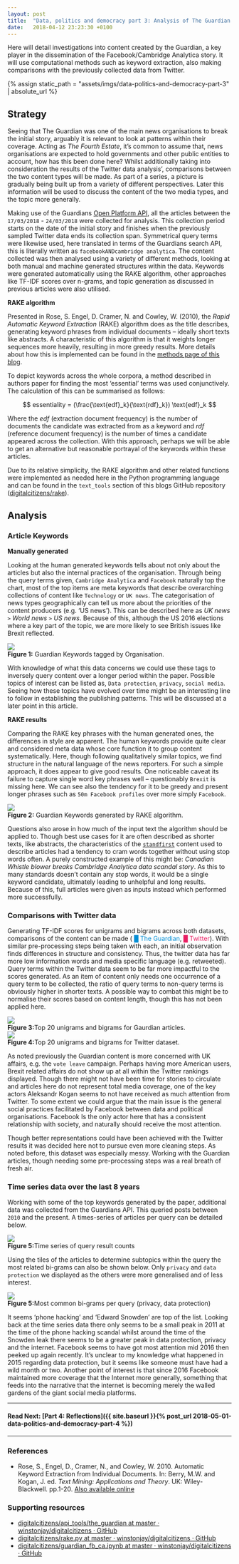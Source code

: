 ```yaml
---
layout: post
title:  "Data, politics and democracy part 3: Analysis of The Guardian's content"
date:   2018-04-12 23:23:30 +0100
---
```

Here will detail investigations into content created by the Guardian, a key player in the dissemination of the Facebook/Cambridge Analytica story. It will use computational methods such as keyword extraction, also making comparisons with the previously collected data from Twitter.

{% assign static_path = "assets/imgs/data-politics-and-democracy-part-3" | absolute_url %}
<script src='https://cdnjs.cloudflare.com/ajax/libs/mathjax/2.7.4/latest.js?config=TeX-MML-AM_CHTML' async></script>

## Strategy
Seeing that The Guardian was one of the main news organisations to break the initial story, arguably it is relevant to look at patterns within their coverage. Acting as *The Fourth Estate*, it’s common to assume that, news organisations are expected to hold governments and other public entities to account, how has this been done here? Whilst additionally taking into consideration the results of the Twitter data analysis’, comparisons between the two content types will be made. As part of a series, a picture is gradually being built up from a variety of different perspectives. Later this information will be used to discuss the content of the two media types, and the topic more generally.

Making use of the Guardians [Open Platform API](http://open-platform.theguardian.com/), all the articles between the `17/03/2018` - `24/03/2018` were collected for analysis. This collection period starts on the date of the initial story and finishes when the previously sampled Twitter data ends its collection span. Symmetrical query terms were likewise used, here translated in terms of the Guardians search API, this is literally written as `facebookANDcambridge analytica`. The content collected was then analysed using a variety of different methods, looking at both manual and machine generated structures within the data. Keywords were generated automatically using the RAKE algorithm, other approaches like TF-IDF scores over n-grams, and topic generation as discussed in previous articles were also utilised.

**RAKE algorithm**

Presented in Rose, S. Engel, D. Cramer, N. and Cowley, W. (2010), the *Rapid Automatic Keyword Extraction* (RAKE) algorithm does as the title describes, generating keyword phrases from individual documents – ideally short texts like abstracts. A characteristic of this algorithm is that it weights longer sequences more heavily, resulting in more greedy results. More details about how this is implemented can be found in the [methods page of this blog]( https://winstonjay.github.io/digitalcitizens/methods/).

To depict keywords across the whole corpora, a method described in authors paper for finding the most ‘essential’ terms was used conjunctively. The calculation of this can be summarised as follows:

$$
essentiality = (\frac{\text{edf}_k}{\text{rdf}_k}) \text{edf}_k
$$

Where the *edf* (extraction document frequency) is the number of documents the candidate was extracted from as a keyword and *rdf* (reference document frequency) is the number of times a candidate appeared across the collection. With this approach, perhaps we will be able to get an alternative but reasonable portrayal of the keywords within these articles.

Due to its relative simplicity, the RAKE algorithm and other related functions were implemented as needed here in the Python programming language and can be found in the `text_tools` section of this blogs GitHub repository ([digitalcitizens/rake](https://github.com/winstonjay/digitalcitizens/blob/master/text_tools/rake.py)).



## Analysis
### Article Keywords

**Manually generated**

Looking at the human generated keywords tells about not only about the articles but also the internal practices of the organisation. Through being the query terms given, `Cambridge Analytica` and `Facebook` naturally top the chart, most of the top items are meta keywords that describe overarching collections of content like `Technology` or `UK news`. The categorisation of news types geographically can tell us more about the priorities of the content producers (e.g. ‘US news’). This can be described here as *UK news* `>` *World news* `>` *US news*. Because of this, although the US 2016 elections where a key part of the topic, we are more likely to see British issues like Brexit reflected.

<img src="{{ static_path }}/tags.png">
<figcaption> <strong>Figure 1:</strong> Guardian Keywords tagged by Organisation.</figcaption>

With knowledge of what this data concerns we could use these tags to inversely query content over a longer period within the paper. Possible topics of interest can be listed as, `Data protection`, `privacy`, `social media`. Seeing how these topics have evolved over time might be an interesting line to follow in establishing the publishing patterns. This will be discussed at a later point in this article.

**RAKE results**

Comparing the RAKE key phrases with the human generated ones, the differences in style are apparent. The human keywords provide quite clear and considered meta data whose core function it to group content systematically. Here, though following qualitatively similar topics, we find structure in the natural language of the news reporters. For such a simple approach, it does appear to give good results. One noticeable caveat its failure to capture single word key phrases well – questionably `Brexit` is missing here. We can see also the tendency for it to be greedy and present longer phrases such as `50m Facebook profiles` over more simply `Facebook`.

<img src="{{ static_path }}/rakekw.png">
<figcaption><strong>Figure 2:</strong> Guardian Keywords generated by RAKE algorithm.</figcaption>

Questions also arose in how much of the input text the algorithm should be applied to. Though best use cases for it are often described as shorter texts, like abstracts, the characteristics of the [`standfirst`](https://www.collinsdictionary.com/dictionary/english/standfirst) content used to describe articles had a tendency to cram words together without using stop words often. A purely constructed example of this might be: *Canadian Whistle blower breaks Cambridge Analytica data scandal story*. As this to many standards doesn’t contain any stop words, it would be a single keyword candidate, ultimately leading to unhelpful and long results. Because of this, full articles were given as inputs instead which performed more successfully.


### Comparisons with Twitter data
Generating TF-IDF scores for unigrams and bigrams across both datasets, comparisons of the content can be made (<span style="color:#018ed5"> █ The Guardian</span>, <span style="color:#e91f63;"> █ Twitter</span>). With similar pre-processing steps being taken with each, an initial observation finds differences in structure and consistency. Thus, the twitter data has far more low information words and media specific language (e.g. retweeted). Query terms within the Twitter data seem to be far more impactful to the scores generated. As an item of content only needs one occurrence of a query term to be collected, the ratio of query terms to non-query terms is obviously higher in shorter texts. A possible way to combat this might be to normalise their scores based on content length, though this has not been applied here.

<img src="{{ static_path }}/ngrams1.png">
<figcaption><strong>Figure 3:</strong>Top 20 unigrams and bigrams for Gaurdian articles.</figcaption>
<img src="{{ static_path }}/twitter.png">
<figcaption><strong>Figure 4:</strong>Top 20 unigrams and bigrams for Twitter dataset.</figcaption>

As noted previously the Guardian content is more concerned with UK affairs, e.g. the `vote leave` campaign. Perhaps having more American users, Brexit related affairs do not show up at all within the Twitter rankings displayed. Though there might not have been time for stories to circulate and articles here do not represent total media coverage, one of the key actors Aleksandr Kogan seems to not have received as much attention from Twitter. To some extent we could argue that the main issue is the general social practices facilitated by Facebook between data and political organisations. Facebook Is the only actor here that has a consistent relationship with society, and naturally should receive the most attention.

Though better representations could have been achieved with the Twitter results it was decided here not to pursue even more cleaning steps. As noted before, this dataset was especially messy. Working with the Guardian articles, though needing some pre-processing steps was a real breath of fresh air.


### Time series data over the last 8 years
Working with some of the top keywords generated by the paper, additional data was collected from the Guardians API. This queried posts between `2010` and the present. A times-series of articles per query can be detailed below.

<img src="{{ static_path }}/timeseries.png">
<figcaption><strong>Figure 5:</strong>Time series of query result counts</figcaption>

Using the tiles of the articles to determine subtopics within the query the most related bi-grams can also be shown below. Only `privacy` and `data protection` we displayed as the others were more generalised and of less interest.

<img src="{{ static_path }}/privacy.png">
<figcaption><strong>Figure 5:</strong>Most common bi-grams per query (privacy, data protection)</figcaption>

It seems ‘phone hacking’ and ‘Edward Snowden’ are top of the list. Looking back at the time series data there only seems to be a small peak in 2011 at the time of the phone hacking scandal whilst around the time of the Snowden leak there seems to be a greater peak in data protection, privacy and the internet. Facebook seems to have got most attention mid 2016 then peeked up again recently. It’s unclear to my knowledge what happened in 2015 regarding data protection, but it seems like someone must have had a wild month or two. Another point of interest is that since 2016 Facebook maintained more coverage that the Internet more generally, something that feeds into the narrative that the internet is becoming merely the walled gardens of the giant social media platforms.



---
#### Read Next: [Part 4: Reflections]({{ site.baseurl }}{% post_url 2018-05-01-data-politics-and-democracy-part-4 %})

---

### References
* Rose, S., Engel, D., Cramer, N., and Cowley, W. 2010. Automatic Keyword Extraction from Individual Documents. In: Berry, M.W. and Kogan, J. ed. *Text Mining: Applications and Theory*. UK: Wiley-Blackwell. pp.1-20. [Also available online](https://www.researchgate.net/publication/227988510_Automatic_Keyword_Extraction_from_Individual_Documents)

### Supporting resources
* [digitalcitizens/api_tools/the_guardian at master · winstonjay/digitalcitizens · GitHub](https://github.com/winstonjay/digitalcitizens/tree/master/api_tools/the_guardian)
* [digitalcitizens/rake.py at master · winstonjay/digitalcitizens · GitHub](https://github.com/winstonjay/digitalcitizens/blob/master/text_tools/rake.py)
* [digitalcitizens/guardian_fb_ca.ipynb at master · winstonjay/digitalcitizens · GitHub](https://github.com/winstonjay/digitalcitizens/blob/master/notebooks/guardian_fb_ca.ipynb)

